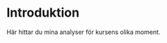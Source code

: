 Introduktion
===============================

Här hittar du mina analyser för kursens olika moment.
